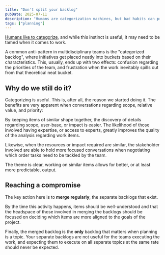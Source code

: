 ```yaml
---
title: "Don't split your backlog"
pubDate: 2025-07-11
description: "Humans are categorization machines, but bad habits can prevent us from building effective backlogs."
tags: ["planning"]
---
```


[Humans like to categorize](https://www.scientificamerican.com/article/wired-for-categorization/), and while this instinct is useful, it may need to be tamed when it comes to work.

A common anti-pattern in multidisciplinary teams is the "categorized backlog", where initiatives get placed neatly into buckets based on their characteristics. This, usually, ends up with two effects: confusion regarding the priorities of the team, and frustration when the work inevitably spills out from that theoretical neat bucket.

## Why do we still do it?

Categorizing is useful. This is, after all, the reason we started doing it. The benefits are very apparent when conversations regarding scope, relative value, and priority:

By keeping items of similar shape together, the discovery of details regarding scope, user-base, or impact is easier. The likelihood of those involved having expertise, or access to experts, greatly improves the quality of the analysis regarding work items.

Likewise, when the resources or impact required are similar, the stakeholder involved are able to hold more focused conversations when negotiating which order tasks need to be tackled by the team.

The theme is clear, working on similar items allows for better, or at least more predictable, output.

## Reaching a compromise

The key action here is to **merge regularly**, the separate backlogs that exist.

By the time this activity happens, items should be well-understood and that the headspace of those involved in merging the backlogs should be focused on deciding which items are more aligned to the goals of the project.

Finally, the merged backlog is the **only** backlog that matters when planning is a topic. Your separate backlogs are not useful for the teams executing the work, and expecting them to execute on all separate topics at the same rate should never be expected.